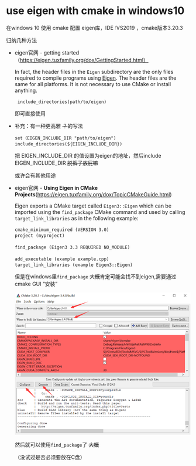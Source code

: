 # use eigen with cmake in windows10
 在windows 10 使用 cmake 配置 eigen库，IDE :VS2019 ，cmake版本3.20.3

归纳几种方法

- eigen官网 - getting started（https://eigen.tuxfamily.org/dox/GettingStarted.html）

  In fact, the header files in the `Eigen` subdirectory are the only files required to compile programs using [Eigen](https://eigen.tuxfamily.org/dox/namespaceEigen.html). The header files are the same for all platforms. It is not necessary to use CMake or install anything.

  ```
   include_directories(path/to/eigen)
  ```

  即可直接使用

  

- 补充：有一种更高雅 ~~？~~的写法

  ```
  set（EIGEN_INCLUDE_DIR "path/to/eigen")
  include_directories(${EIGEN_INCLUDE_DIR})
  ```

  把 EIGEN_INCLUDE_DIR 的值设置为eigen的地址，然后include EIGEN_INCLUDE_DIR ~~脱裤子放屁嘛~~

  或许会有其他用途



- eigen官网 - **Using Eigen in CMake Projects**(https://eigen.tuxfamily.org/dox/TopicCMakeGuide.html)

  Eigen exports a CMake target called `Eigen3::Eigen` which can be imported using the `find_package` CMake command and used by calling `target_link_libraries` as in the following example:

  ```
  cmake_minimum_required (VERSION 3.0)
  project (myproject)
   
  find_package (Eigen3 3.3 REQUIRED NO_MODULE)
   
  add_executable (example example.cpp)
  target_link_libraries (example Eigen3::Eigen)
  ```

  但是在windows里`find_package` ~~大概肯定~~可能会找不到eigen,需要通过cmake GUI “安装”

  <img src="img.png" style="zoom: 67%;" />

  然后就可以使用`find_package`了 ~~大概~~

  （没试过是否必须要放在C盘）

